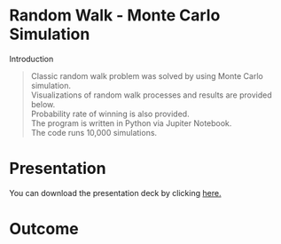 # Random Walk - Monte Carlo Simulation
Introduction
> Classic random walk problem was solved by using Monte Carlo simulation.\
Visualizations of random walk processes and results are provided below.\
Probability rate of winning is also provided.\
The program is written in Python via Jupiter Notebook.\
The code runs 10,000 simulations.

# Presentation
You can download the presentation deck by clicking [here.](Presentation/Random%20Walk.pdf)

# Outcome
